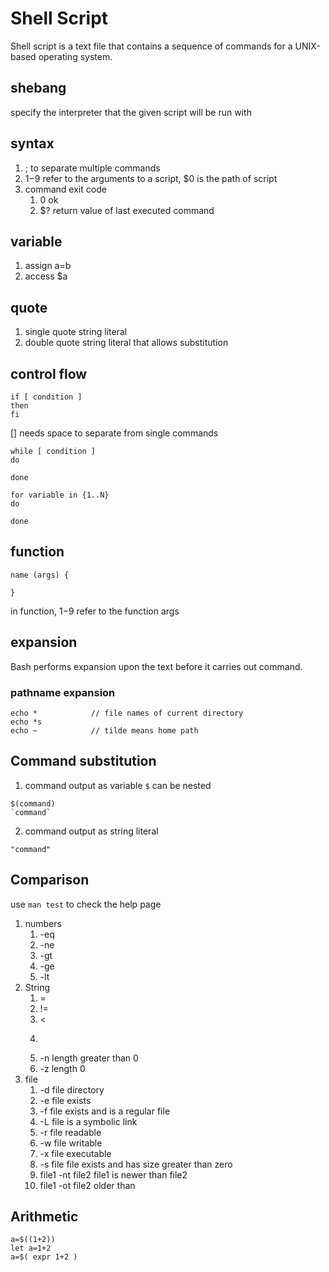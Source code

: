 # Shell Script
Shell script is a text file that contains a sequence of commands for a UNIX-based operating system.

## shebang
specify the interpreter that the given script will be run with


## syntax
1. ; to separate multiple commands
2. $1-$9 refer to the arguments to a script, $0 is the path of script
3. command exit code
   1. 0 ok
   2. $? return value of last executed command



## variable

1. assign a=b
2. access $a



## quote
1. single quote string literal
2. double quote string literal that allows substitution


## control flow


```
if [ condition ]
then
fi
```
[] needs space to separate from single commands


```
while [ condition ]
do

done
```

```
for variable in {1..N} 
do

done
```

## function
```
name (args) {

}
```
in function, $1-$9 refer to the function args

## expansion
Bash performs expansion upon the text before it carries out command. 

### pathname expansion

```
echo *            // file names of current directory
echo *s
echo ~            // tilde means home path

```



## Command substitution

1. command output as variable `$` can be nested
```
$(command)
`command`
```
2. command output as string literal
```
"command"
```
## Comparison
use `man test` to check the help page
1. numbers
   1. -eq
   2. -ne
   3. -gt
   4. -ge
   5. -lt
2. String
   1. = 
   2. !=
   3. <
   4. >
   5. -n length greater than 0
   6. -z length 0
3. file
   1. -d file directory
   2. -e file exists
   3. -f file exists and is a regular file
   4. -L file is a symbolic link
   5. -r file readable
   6. -w file writable
   7. -x file executable
   8. -s file file exists and has size greater than zero
   9. file1 -nt file2 file1 is newer than file2
   10. file1 -ot file2 older than
## Arithmetic

```
a=$((1+2))
let a=1+2
a=$( expr 1+2 )
```